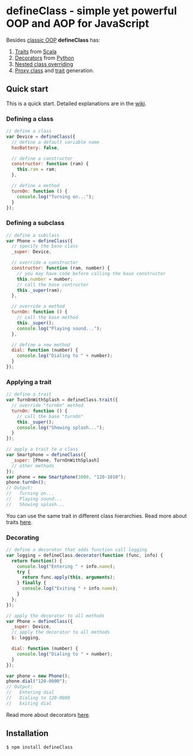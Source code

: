 # defineClass - simple yet powerful OOP and AOP for JavaScript

Besides [classic OOP](https://github.com/nodirt/defineClass/wiki/Classes) **defineClass** has:

1. [Traits](https://github.com/nodirt/defineClass/wiki/Traits) from [Scala](http://www.scala-lang.org/node/126)
2. [Decorators](https://github.com/nodirt/defineClass/wiki/Decorators) from [Python](http://en.wikipedia.org/wiki/Python_syntax_and_semantics#Decorators)
3. [Nested class overriding](https://github.com/nodirt/defineClass/wiki/Traits)
4. [Proxy class](https://github.com/nodirt/defineClass/wiki/Proxy-classes) and 
   [trait](https://github.com/nodirt/defineClass/wiki/Proxy-traits) generation.    

## Quick start
This is a quick start. Detailed explanations are in the [wiki](https://github.com/nodirt/defineClass/wiki).

### Defining a class
```js
// define a class
var Device = defineClass({
  // define a default variable name
  hasBattery: false,

  // define a constructor
  constructor: function (ram) {
    this.ram = ram;
  },

  // define a method
  turnOn: function () {
    console.log("Turning on...");
  }
});
```

### Defining a subclass

```js
// define a subclass
var Phone = defineClass({
  // specify the base class
  _super: Device,

  // override a constructor
  constructor: function (ram, number) {
    // you may have code before calling the base constructor
    this.number = number;
    // call the base contructor
    this._super(ram);
  },

  // override a method
  turnOn: function () {
    // call the base method
    this._super();
    console.log("Playing sound...");
  },

  // define a new method
  dial: function (number) {
    console.log("Dialing to " + number);
  }
});
```

### Applying a trait

```js
// define a trait
var TurnOnWithSplash = defineClass.trait({
  // override "turnOn" method
  turnOn: function () {
    // call the base "turnOn"  
    this._super();
    console.log("Showing splash...");
  }
}); 

// apply a trait to a class
var Smartphone = defineClass({
  _super: [Phone, TurnOnWithSplash]
  // other methods
});
var phone = new Smartphone(1000, "120-1010");
phone.turnOn();
// Output:
//   Turning on...
//   Playing sound...
//   Showing splash...
```

You can use the same trait in different class hierarchies. 
Read more about traits [here](https://github.com/nodirt/defineClass/wiki/Traits).

### Decorating

```js
// define a decorator that adds function call logging
var logging = defineClass.decorator(function (func, info) {
  return function() {
    console.log("Entering " + info.name);
    try {
      return func.apply(this, arguments);
    } finally {
      console.log("Exiting " + info.name);
    }
  };
});

// apply the decorator to all methods
var Phone = defineClass({
  _super: Device,
  // apply the decorator to all methods
  $: logging,

  dial: function (number) {
    console.log("Dialing to " + number);
  }
});

var phone = new Phone();
phone.dial("120-0000");
// Output:
//   Entering dial
//   Dialing to 120-0000
//   Exiting dial
```

Read more about decorators [here](https://github.com/nodirt/defineClass/wiki/Decorators).

## Installation

```bash
$ npm install defineClass
```